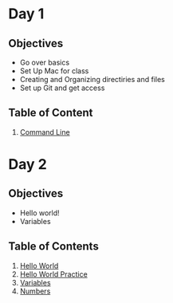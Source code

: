 # Day 1

## Objectives
- Go over basics
- Set Up Mac for class
- Creating and Organizing directiries and files
- Set up Git and get access

## Table of Content
1. [Command Line](https://github.com/shoel-uddin/Digital-Crafts-Classes/blob/master/day1/command-line.md)

# Day 2

## Objectives
- Hello world!
- Variables

## Table of Contents
1. [Hello World]()
2. [Hello World Practice]()
3. [Variables]()
4. [Numbers]()